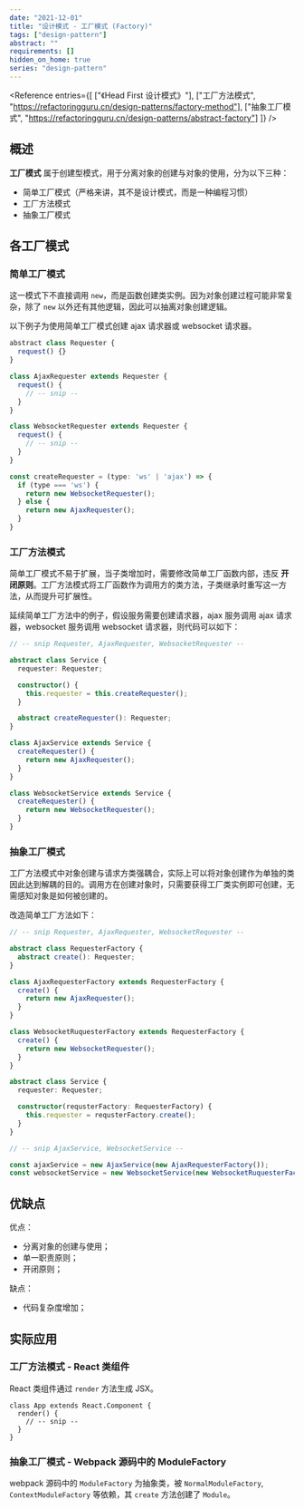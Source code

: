 ```yaml
---
date: "2021-12-01"
title: "设计模式 - 工厂模式 (Factory)"
tags: ["design-pattern"]
abstract: ""
requirements: []
hidden_on_home: true
series: "design-pattern"
---
```


<Reference
entries={[
["《Head First 设计模式》"],
["工厂方法模式", "https://refactoringguru.cn/design-patterns/factory-method"],
["抽象工厂模式", "https://refactoringguru.cn/design-patterns/abstract-factory"]
]}
/>

## 概述

**工厂模式** 属于创建型模式，用于分离对象的创建与对象的使用，分为以下三种：

- 简单工厂模式（严格来讲，其不是设计模式，而是一种编程习惯）
- 工厂方法模式
- 抽象工厂模式

## 各工厂模式

### 简单工厂模式

这一模式下不直接调用 `new`，而是函数创建类实例。因为对象创建过程可能非常复杂，除了 `new` 以外还有其他逻辑，因此可以抽离对象创建逻辑。

以下例子为使用简单工厂模式创建 ajax 请求器或 websocket 请求器。

```js
abstract class Requester {
  request() {}
}

class AjaxRequester extends Requester {
  request() {
    // -- snip --
  }
}

class WebsocketRequester extends Requester {
  request() {
    // -- snip --
  }
}

const createRequester = (type: 'ws' | 'ajax') => {
  if (type === 'ws') {
    return new WebsocketRequester();
  } else {
    return new AjaxRequester();
  }
}
```

### 工厂方法模式

简单工厂模式不易于扩展，当子类增加时，需要修改简单工厂函数内部，违反 **开闭原则**。工厂方法模式将工厂函数作为调用方的类方法，子类继承时重写这一方法，从而提升可扩展性。

延续简单工厂方法中的例子，假设服务需要创建请求器，ajax 服务调用 ajax 请求器，websocket 服务调用 websocket 请求器，则代码可以如下：

```ts
// -- snip Requester, AjaxRequester, WebsocketRequester --

abstract class Service {
  requester: Requester;

  constructor() {
    this.requester = this.createRequester();
  }

  abstract createRequester(): Requester;
}

class AjaxService extends Service {
  createRequester() {
    return new AjaxRequester();
  }
}

class WebsocketService extends Service {
  createRequester() {
    return new WebsocketRequester();
  }
}
```

### 抽象工厂模式

工厂方法模式中对象创建与请求方类强耦合，实际上可以将对象创建作为单独的类因此达到解耦的目的。调用方在创建对象时，只需要获得工厂类实例即可创建，无需感知对象是如何被创建的。

改造简单工厂方法如下：

```ts
// -- snip Requester, AjaxRequester, WebsocketRequester --

abstract class RequesterFactory {
  abstract create(): Requester;
}

class AjaxRequesterFactory extends RequesterFactory {
  create() {
    return new AjaxRequester();
  }
}

class WebsocketRuquesterFactory extends RequesterFactory {
  create() {
    return new WebsocketRequester();
  }
}

abstract class Service {
  requester: Requester;

  constructor(requsterFactory: RequesterFactory) {
    this.requester = requsterFactory.create();
  }
}

// -- snip AjaxService, WebsocketService --

const ajaxService = new AjaxService(new AjaxRequesterFactory());
const websocketService = new WebsocketService(new WebsocketRuquesterFactory());
```

## 优缺点

优点：

- 分离对象的创建与使用；
- 单一职责原则；
- 开闭原则；

缺点：

- 代码复杂度增加；

## 实际应用

### 工厂方法模式 - React 类组件

React 类组件通过 `render` 方法生成 JSX。

```tsx
class App extends React.Component {
  render() {
    // -- snip --
  }
}
```

### 抽象工厂模式 - Webpack 源码中的 ModuleFactory

webpack 源码中的 `ModuleFactory` 为抽象类，被 `NormalModuleFactory`, `ContextModuleFactory` 等依赖，其 `create` 方法创建了 `Module`。
